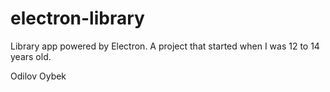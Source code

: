# electron-library
Library app powered by Electron. A project that started when I was 12 to 14 years old.

Odilov Oybek

